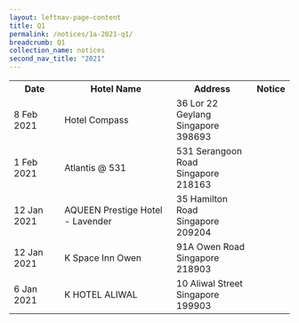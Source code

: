 ```yaml
---
layout: leftnav-page-content
title: Q1 
permalink: /notices/1a-2021-q1/
breadcrumb: Q1 
collection_name: notices
second_nav_title: "2021"
---
```


<table>
   <tr>
    <th>Date</th>
    <th>Hotel Name</th>
    <th>Address</th>
    <th>Notice</th>
  </tr>
    <tr>
    <td>8 Feb 2021</td>
    <td>Hotel Compass</td>
    <td>36 Lor 22 Geylang <br>Singapore 398693<br></td>
    <td><a href="/files/Hotel Compass(1).pdf"></a></td>
  </tr>
    <tr>
    <td>1 Feb 2021</td>
    <td>Atlantis @ 531</td>
    <td>531 Serangoon Road <br>Singapore 218163<br></td>
    <td><a href="/files/Atlantis at 531.pdf"></a></td>
  </tr>
    <tr>
    <td>12 Jan 2021</td>
    <td>AQUEEN Prestige Hotel - Lavender</td>
    <td>35 Hamilton Road <br>Singapore 209204<br></td>
    <td><a href="/files/AQUEEN Prestige Hotel - Lavender.pdf"></a></td>
  </tr>
   <tr>
    <td>12 Jan 2021</td>
    <td>K Space Inn Owen</td>
    <td>91A Owen Road <br>Singapore 218903<br></td>
    <td><a href="/files/K SPACE INN OWEN.pdf"></a></td>
  </tr>
   <tr>
    <td>6 Jan 2021</td>
    <td>K HOTEL ALIWAL</td>
    <td>10 Aliwal Street <br>Singapore 199903<br></td>
    <td><a href="/files/K HOTEL ALIWAL.pdf"></a></td>
  </tr>
